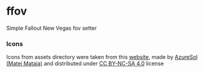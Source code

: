 # ffov
Simple Fallout New Vegas fov setter

### Icons
Icons from assets directory were taken from this [website](https://iconarchive.com/show/sketchy-icons-by-azuresol/Fallout-icon.html), made by [AzureSol (Matej Mataja)](http://azuresol.deviantart.com) and distributed under [CC BY-NC-SA 4.0](https://creativecommons.org/licenses/by-nc-sa/4.0/) license